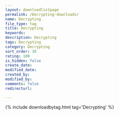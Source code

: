 ```yaml
---
layout: downloadlistpage
permalink: /Decrypting-downloads/
name: Decrypting
file_type: tag
title: Decrypting
keywords:
description: Decrypting
tags: Decrypting
category: Decrypting
sort_order: 30
rating: 100
is_hidden: false
create_date:
modified_date:
created_by:
modified_by:
comments: false
redirecturl:

---
```

 {% include downloadbytag.html tag='Decrypting' %}
